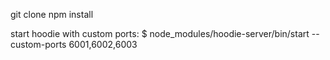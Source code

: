 git clone
npm install



start hoodie with custom ports:
$ node_modules/hoodie-server/bin/start --custom-ports 6001,6002,6003
